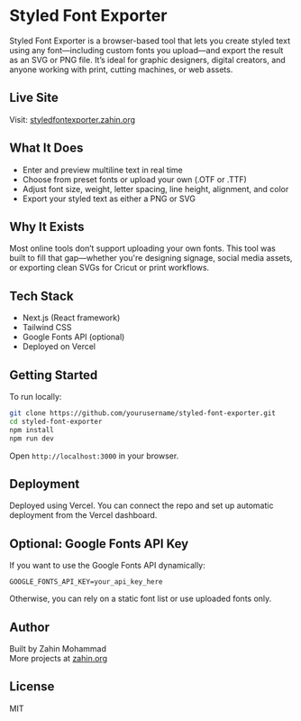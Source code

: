# Styled Font Exporter

Styled Font Exporter is a browser-based tool that lets you create styled text using any font—including custom fonts you upload—and export the result as an SVG or PNG file. It’s ideal for graphic designers, digital creators, and anyone working with print, cutting machines, or web assets.

## Live Site

Visit: [styledfontexporter.zahin.org](https://styledfontexporter.zahin.org)

## What It Does

- Enter and preview multiline text in real time
- Choose from preset fonts or upload your own (.OTF or .TTF)
- Adjust font size, weight, letter spacing, line height, alignment, and color
- Export your styled text as either a PNG or SVG

## Why It Exists

Most online tools don’t support uploading your own fonts. This tool was built to fill that gap—whether you're designing signage, social media assets, or exporting clean SVGs for Cricut or print workflows.

## Tech Stack

- Next.js (React framework)
- Tailwind CSS
- Google Fonts API (optional)
- Deployed on Vercel

## Getting Started

To run locally:

```bash
git clone https://github.com/yourusername/styled-font-exporter.git
cd styled-font-exporter
npm install
npm run dev
```

Open `http://localhost:3000` in your browser.

## Deployment

Deployed using Vercel. You can connect the repo and set up automatic deployment from the Vercel dashboard.

## Optional: Google Fonts API Key

If you want to use the Google Fonts API dynamically:

```
GOOGLE_FONTS_API_KEY=your_api_key_here
```

Otherwise, you can rely on a static font list or use uploaded fonts only.

## Author

Built by Zahin Mohammad  
More projects at [zahin.org](https://zahin.org)

## License

MIT
